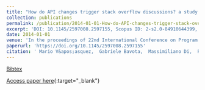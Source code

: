 ```yaml
---
title: "How do API changes trigger stack overflow discussions? a study on the Android SDK"
collection: publications
permalink: /publication/2014-01-01-How-do-API-changes-trigger-stack-overflow-discussions-a-study-on-the-Android-SDK
excerpt: 'DOI: 10.1145/2597008.2597155, Scopus ID: 2-s2.0-84910644399, Cited by: 61'
date: 2014-01-01
venue: 'In the proceedings of 22nd International Conference on Program Comprehension, ICPC 2014, Hyderabad, India, June 2-3, 2014'
paperurl: 'https://doi.org/10.1145/2597008.2597155'
citation: ' Mario V&apos;asquez,  Gabriele Bavota,  Massimiliano Di,  Rocco Oliveto,  Denys Poshyvanyk, &quot;How do API changes trigger stack overflow discussions? a study on the Android SDK.&quot; In the proceedings of 22nd International Conference on Program Comprehension, ICPC 2014, Hyderabad, India, June 2-3, 2014, 2014.'
---
```

[Bibtex](https://dblp.org/rec/bib/conf/iwpc/VasquezBPOP14)

[Access paper here](https://doi.org/10.1145/2597008.2597155){:target="_blank"}
